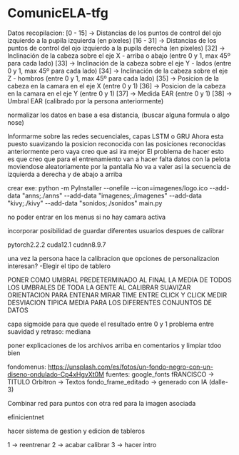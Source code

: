 # ComunicELA-tfg

Datos recopilacion:
[0 - 15] -> Distancias de los puntos de control del ojo izquierdo a la pupila izquierda (en pixeles)
[16 - 31] -> Distancias de los puntos de control del ojo izquierdo a la pupila derecha  (en pixeles)
[32] -> Inclinación de la cabeza sobre el eje X  - arriba o abajo  (entre 0 y 1, max 45º para cada lado)
[33] -> Inclinación de la cabeza sobre el eje Y   - lados          (entre 0 y 1, max 45º para cada lado)
[34] -> Inclinación de la cabeza sobre el eje Z    - hombros       (entre 0 y 1, max 45º para cada lado)
[35] -> Posicion de la cabeza en la camara en el eje X        (entre 0 y 1)
[36] -> Posicion de la cabeza en la camara en el eje Y        (entre 0 y 1)
[37] -> Medida EAR      (entre 0 y 1)
[38] -> Umbral EAR      (calibrado por la persona anteriormente)



normalizar los datos en base a esa distancia, (buscar alguna formula o algo nose)


Informarme sobre las redes secuenciales, capas LSTM o GRU
Ahora esta puesto suavizando la posicion reconocida con las posiciones reconocidas anteriormente pero vaya creo que asi ira mejor
El problema de hacer esto es que creo que para el entrenamiento van a hacer falta datos con la pelota moviendose aleatoriamente por la pantalla
No va a valer asi la secuencia de izquierda a derecha y de abajo a arriba


crear exe:
python -m PyInstaller --onefile --icon=imagenes/logo.ico --add-data "anns;./anns" --add-data "imagenes;./imagenes" --add-data "kivy;./kivy" --add-data "sonidos;./sonidos" main.py


no poder entrar en los menus si no hay camara activa

incorporar posibilidad de guardar diferentes usuarios despues de calibrar



pytorch2.2.2
cuda12.1
cudnn8.9.7



una vez la persona hace la calibracion que opciones de personalizacion interesan? 
-Elegir el tipo de tablero




PONER COMO UMBRAL PREDETERMINADO AL FINAL LA MEDIA DE TODOS LOS UMBRALES DE TODA LA GENTE AL CALIBRAR
SUAVIZAR ORIENTACION PARA ENTENAR
MIRAR TIME ENTRE CLICK Y CLICK
MEDIR DESVIACION TIPICA MEDIA PARA LOS DIFERENTES CONJUNTOS DE DATOS

capa sigmoide para que quede el resultado entre 0 y 1
problema entre suavidad y retraso: mediana


poner explicaciones de los archivos arriba en comentarios y limpiar tdoo bien

fondomenus: https://unsplash.com/es/fotos/un-fondo-negro-con-un-diseno-ondulado-Cp4xHgvXt0M
fuentes: google_fonts
fRANCISCO -> TITULO
Orbitron -> Textos
fondo_frame_editado -> generado con IA (dalle-3)



Combinar red para puntos con otra red para la imagen asociada

efinicientnet

hacer sistema de gestion y edicion de tableros


 1 -> reentrenar
 2 -> acabar calibrar
 3 -> hacer intro